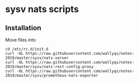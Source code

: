 # sysv nats scripts


## Installation

Move files into

```
cd /etc/rc.d/init.d
curl -OL https://raw.githubusercontent.com/wallyqs/notes-2019/master/sysv/nats-server
curl -OL https://raw.githubusercontent.com/wallyqs/notes-2019/master/sysv/nats-rest-config-proxy
curl -OL https://raw.githubusercontent.com/wallyqs/notes-2019/master/sysv/prometheus-nats-exporter
```
